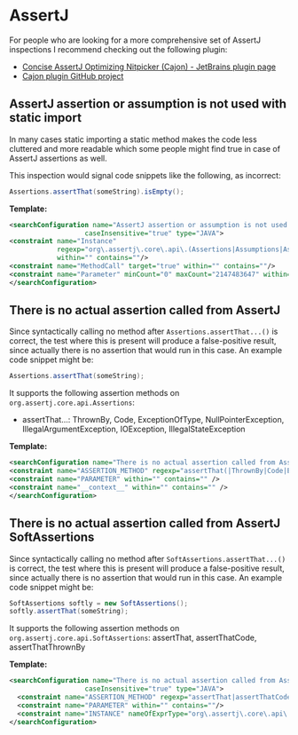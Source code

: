 # AssertJ

For people who are looking for a more comprehensive set of AssertJ inspections I recommend checking out the following plugin:
- [Concise AssertJ Optimizing Nitpicker ​(Cajon) - JetBrains plugin page](https://plugins.jetbrains.com/plugin/12195-concise-assertj-optimizing-nitpicker-cajon-)
- [Cajon plugin GitHub project](https://github.com/chrisly42/cajon-plugin)

## AssertJ assertion or assumption is not used with static import

In many cases static importing a static method makes the code less cluttered and more readable which some people might find true in case of AssertJ assertions as well.

This inspection would signal code snippets like the following, as incorrect:

```java
Assertions.assertThat(someString).isEmpty();
```

**Template:**

```xml
<searchConfiguration name="AssertJ assertion or assumption is not used with static import." text="$Instance$.$MethodCall$($Parameter$)" recursive="false"
                   caseInsensitive="true" type="JAVA">
<constraint name="Instance"
            regexp="org\.assertj\.core\.api\.(Assertions|Assumptions|AssertionsForClassTypes|AssertionsForInterfaceTypes|BDDAssertions|Java6Assertions|Java6BDDAssertions"
            within="" contains=""/>
<constraint name="MethodCall" target="true" within="" contains=""/>
<constraint name="Parameter" minCount="0" maxCount="2147483647" within="" contains=""/>
</searchConfiguration>
```

## There is no actual assertion called from AssertJ

Since syntactically calling no method after `Assertions.assertThat...()` is correct, the test where this is present will produce a false-positive result, since actually there is
no assertion that would run in this case. An example code snippet might be:

```java
Assertions.assertThat(someString);
```

It supports the following assertion methods on `org.assertj.core.api.Assertions`:
- assertThat...: ThrownBy, Code, ExceptionOfType, NullPointerException, IllegalArgumentException, IOException, IllegalStateException

**Template:**

```xml
<searchConfiguration name="There is no actual assertion called from AssertJ." text="org.assertj.core.api.Assertions.$ASSERTION_METHOD$($PARAMETER$);" recursive="true" caseInsensitive="true" type="JAVA">
<constraint name="ASSERTION_METHOD" regexp="assertThat(|ThrownBy|Code|ExceptionOfType|NullPointerException|IllegalArgumentException|IOException|IllegalStateException)" within="" contains="" />
<constraint name="PARAMETER" within="" contains="" />
<constraint name="__context__" within="" contains="" />
</searchConfiguration>
```

## There is no actual assertion called from AssertJ SoftAssertions

Since syntactically calling no method after `SoftAssertions.assertThat...()` is correct, the test where this is present will produce a false-positive result, since actually there is
no assertion that would run in this case. An example code snippet might be:

```java
SoftAssertions softly = new SoftAssertions();
softly.assertThat(someString);
```

It supports the following assertion methods on `org.assertj.core.api.SoftAssertions`: assertThat, assertThatCode, assertThatThrownBy

**Template:**

```xml
<searchConfiguration name="There is no actual assertion called from AssertJ SoftAssertions." text="$INSTANCE$.$ASSERTION_METHOD$($PARAMETER$);" recursive="false"
                   caseInsensitive="true" type="JAVA">
  <constraint name="ASSERTION_METHOD" regexp="assertThat|assertThatCode|assertThatThrownBy" within="" contains=""/>
  <constraint name="PARAMETER" within="" contains=""/>
  <constraint name="INSTANCE" nameOfExprType="org\.assertj\.core\.api\.SoftAssertions" within="" contains=""/>
</searchConfiguration>
```
